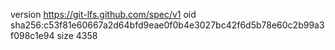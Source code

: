 version https://git-lfs.github.com/spec/v1
oid sha256:c53f81e60667a2d64bfd9eae0f0b4e3027bc42f6d5b78e60c2b99a3f098c1e94
size 4358
